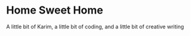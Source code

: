 # Home Sweet Home
A little bit of Karim, a little bit of coding, and a little bit of creative writing

